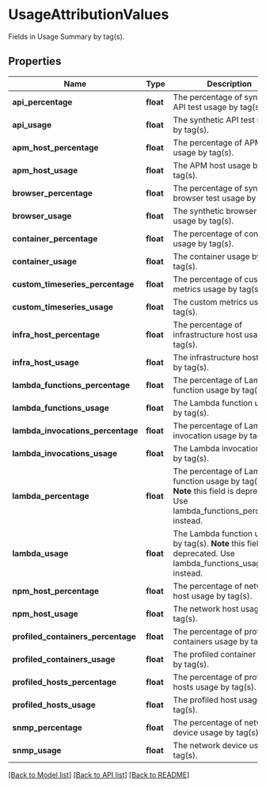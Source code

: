 # UsageAttributionValues

Fields in Usage Summary by tag(s).

## Properties
Name | Type | Description | Notes
------------ | ------------- | ------------- | -------------
**api_percentage** | **float** | The percentage of synthetic API test usage by tag(s). | [optional] 
**api_usage** | **float** | The synthetic API test usage by tag(s). | [optional] 
**apm_host_percentage** | **float** | The percentage of APM host usage by tag(s). | [optional] 
**apm_host_usage** | **float** | The APM host usage by tag(s). | [optional] 
**browser_percentage** | **float** | The percentage of synthetic browser test usage by tag(s). | [optional] 
**browser_usage** | **float** | The synthetic browser test usage by tag(s). | [optional] 
**container_percentage** | **float** | The percentage of container usage by tag(s). | [optional] 
**container_usage** | **float** | The container usage by tag(s). | [optional] 
**custom_timeseries_percentage** | **float** | The percentage of custom metrics usage by tag(s). | [optional] 
**custom_timeseries_usage** | **float** | The custom metrics usage by tag(s). | [optional] 
**infra_host_percentage** | **float** | The percentage of infrastructure host usage by tag(s). | [optional] 
**infra_host_usage** | **float** | The infrastructure host usage by tag(s). | [optional] 
**lambda_functions_percentage** | **float** | The percentage of Lambda function usage by tag(s). | [optional] 
**lambda_functions_usage** | **float** | The Lambda function usage by tag(s). | [optional] 
**lambda_invocations_percentage** | **float** | The percentage of Lambda invocation usage by tag(s). | [optional] 
**lambda_invocations_usage** | **float** | The Lambda invocation usage by tag(s). | [optional] 
**lambda_percentage** | **float** | The percentage of Lambda function usage by tag(s).  **Note** this field is deprecated. Use lambda_functions_percentage instead. | [optional] 
**lambda_usage** | **float** | The Lambda function usage by tag(s).  **Note** this field is deprecated. Use lambda_functions_usage instead. | [optional] 
**npm_host_percentage** | **float** | The percentage of network host usage by tag(s). | [optional] 
**npm_host_usage** | **float** | The network host usage by tag(s). | [optional] 
**profiled_containers_percentage** | **float** | The percentage of profiled containers usage by tag(s). | [optional] 
**profiled_containers_usage** | **float** | The profiled container usage by tag(s). | [optional] 
**profiled_hosts_percentage** | **float** | The percentage of profiled hosts usage by tag(s). | [optional] 
**profiled_hosts_usage** | **float** | The profiled host usage by tag(s). | [optional] 
**snmp_percentage** | **float** | The percentage of network device usage by tag(s). | [optional] 
**snmp_usage** | **float** | The network device usage by tag(s). | [optional] 

[[Back to Model list]](README.md#documentation-for-models) [[Back to API list]](README.md#documentation-for-api-endpoints) [[Back to README]](README.md)


